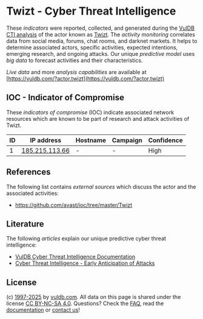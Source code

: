 # Twizt - Cyber Threat Intelligence

These _indicators_ were reported, collected, and generated during the [VulDB CTI analysis](https://vuldb.com/?kb.cti) of the actor known as [Twizt](https://vuldb.com/?actor.twizt). The _activity monitoring_ correlates data from social media, forums, chat rooms, and darknet markets. It helps to determine associated actors, specific activities, expected intentions, emerging research, and ongoing attacks. Our unique _predictive model_ uses _big data_ to forecast activities and their characteristics.

_Live data_ and more _analysis capabilities_ are available at [https://vuldb.com/?actor.twizt](https://vuldb.com/?actor.twizt)

## IOC - Indicator of Compromise

These _indicators of compromise_ (IOC) indicate associated network resources which are known to be part of research and attack activities of Twizt.

ID | IP address | Hostname | Campaign | Confidence
-- | ---------- | -------- | -------- | ----------
1 | [185.215.113.66](https://vuldb.com/?ip.185.215.113.66) | - | - | High

## References

The following list contains _external sources_ which discuss the actor and the associated activities:

* https://github.com/avast/ioc/tree/master/Twizt

## Literature

The following _articles_ explain our unique predictive cyber threat intelligence:

* [VulDB Cyber Threat Intelligence Documentation](https://vuldb.com/?kb.cti)
* [Cyber Threat Intelligence - Early Anticipation of Attacks](https://www.scip.ch/en/?labs.20201022)

## License

(c) [1997-2025](https://vuldb.com/?kb.changelog) by [vuldb.com](https://vuldb.com/?kb.about). All data on this page is shared under the license [CC BY-NC-SA 4.0](https://creativecommons.org/licenses/by-nc-sa/4.0/). Questions? Check the [FAQ](https://vuldb.com/?kb.faq), read the [documentation](https://vuldb.com/?kb) or [contact us](https://vuldb.com/?contact)!
